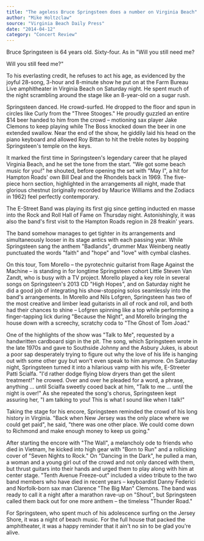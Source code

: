 ```yaml
---
title: "The ageless Bruce Springsteen does a number on Virginia Beach"
author: "Mike Holtzclaw"
source: "Virginia Beach Daily Press"
date: "2014-04-12"
category: "Concert Review"
---
```


Bruce Springsteen is 64 years old. Sixty-four. As in "Will you still need me?

Will you still feed me?"

To his everlasting credit, he refuses to act his age, as evidenced by the joyful 28-song, 3-hour and 8-minute show he put on at the Farm Bureau Live amphitheater in Virginia Beach on Saturday night. He spent much of the night scrambling around the stage like an 8-year-old on a sugar rush.

Springsteen danced. He crowd-surfed. He dropped to the floor and spun in circles like Curly from the "Three Stooges." He proudly guzzled an entire $14 beer handed to him from the crowd – motioning sax player Jake Clemons to keep playing while The Boss knocked down the beer in one extended swallow. Near the end of the show, he giddily laid his head on the piano keyboard and allowed Roy Bittan to hit the treble notes by bopping Springsteen's temple on the keys.

It marked the first time in Springsteen's legendary career that he played Virginia Beach, and he set the tone from the start. "We got some beach music for you!" he shouted, before opening the set with "May I", a hit for Hampton Roads' own Bill Deal and the Rhondels back in 1969. The five-piece horn section, highlighted in the arrangements all night, made that glorious chestnut (originally recorded by Maurice Williams and the Zodiacs in 1962) feel perfectly contemporary.

The E-Street Band was playing its first gig since getting inducted en masse into the Rock and Roll Hall of Fame on Thursday night. Astonishingly, it was also the band's first visit to the Hampton Roads region in 28 freakin' years.

The band somehow manages to get tighter in its arrangements and simultaneously looser in its stage antics with each passing year. While Springsteen sang the anthem "Badlands", drummer Max Weinberg neatly punctuated the words "faith" and "hope" and "love" with cymbal clashes.

On this tour, Tom Morello – the pyrotechnic guitarist from Rage Against the Machine – is standing in for longtime Springsteen cohort Little Steven Van Zandt, who is busy with a TV project. Morello played a key role in several songs on Springsteen's 2013 CD "High Hopes", and on Saturday night he did a good job of integrating his show-stopping solos seamlessly into the band's arrangements. In Morello and Nils Lofgren, Springsteen has two of the most creative and limber lead guitarists in all of rock and roll, and both had their chances to shine – Lofgren spinning like a top while performing a finger-tapping lick during "Because the Night", and Morello bringing the house down with a screechy, scratchy coda to "The Ghost of Tom Joad."

One of the highlights of the show was "Talk to Me", requested by a handwritten cardboard sign in the pit. The song, which Springsteen wrote in the late 1970s and gave to Southside Johnny and the Asbury Jukes, is about a poor sap desperately trying to figure out why the love of his life is hanging out with some other guy but won't even speak to him anymore. On Saturday night, Springsteen turned it into a hilarious vamp with his wife, E-Streeter Patti Scialfa. "I'd rather dodge flying blow dryers than get the silent treatment!" he crowed. Over and over he pleaded for a word, a phrase, anything ... until Scialfa sweetly cooed back at him, "Talk to me ... until the night is over!" As she repeated the song's chorus, Springsteen kept assuring her, "I am talking to you! This is what I sound like when I talk!"

Taking the stage for his encore, Springsteen reminded the crowd of his long history in Virginia. "Back when New Jersey was the only place where we could get paid", he said, "there was one other place. We could come down to Richmond and make enough money to keep us going."

After starting the encore with "The Wall", a melancholy ode to friends who died in Vietnam, he kicked into high gear with "Born to Run" and a rollicking cover of "Seven Nights to Rock." On "Dancing in the Dark", he pulled a man, a woman and a young girl out of the crowd and not only danced with them, but thrust guitars into their hands and urged them to play along with him at center stage. "Tenth Avenue Freeze-out" included a video tribute to the two band members who have died in recent years – keyboardist Danny Federici and Norfolk-born sax man Clarence "The Big Man" Clemons. The band was ready to call it a night after a marathon rave-up on "Shout", but Springsteen called them back out for one more anthem – the timeless "Thunder Road."

For Springsteen, who spent much of his adolescence surfing on the Jersey Shore, it was a night of beach music. For the full house that packed the amphitheater, it was a happy reminder that it ain't no sin to be glad you're alive.
